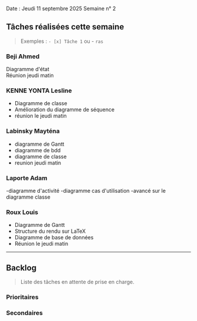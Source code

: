 Date : Jeudi 11 septembre 2025
Semaine n° 2

## Tâches réalisées cette semaine

> Exemples : `- [x] Tâche 1` ou - `ras`

### Beji Ahmed
Diagramme d'état  
Réunion jeudi matin


### KENNE YONTA Lesline
- Diagramme de classe
- Amélioration du diagramme de séquence
- réunion le jeudi matin

### Labinsky Mayténa
- diagramme de Gantt
- diagramme de bdd
- diagramme de classe
- reunion jeudi matin

### Laporte Adam
-diagramme d'activité
-diagramme cas d'utilisation
-avancé sur le diagramme classe

### Roux Louis

- Diagramme de Gantt
- Structure du rendu sur LaTeX
- Diagramme de base de données
- Réunion le jeudi matin

---

## Backlog

> Liste des tâches en attente de prise en charge.

### Prioritaires


### Secondaires
